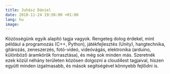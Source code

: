 ```yaml
---
title: Juhász Dániel
date: 2018-11-24 19:58:00 +01:00
lang: hu
image: 
---
```


Közösségünk egyik alapító tagja vagyok. Rengeteg dolog érdekel, mint
például a programozás (C++, Python), játékfejlesztés (Unity), hangtechnika, gitározás,
zeneszerzés, fotó-videó, videóvágás, elektronika (arduino, különböző áramkörök forrasztása),
és még sok minden más. Szeretnék ezek közül néhány területen közösen dolgozni a
cloud4est tagjaival, hiszen együtt minden izgalmasabb, és mások segítségével könnyebb
fejlődni is.
